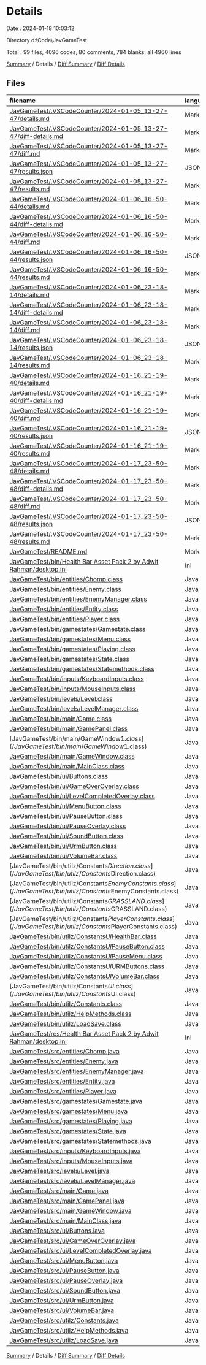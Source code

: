 # Details

Date : 2024-01-18 10:03:12

Directory d:\\Code\\JavGameTest

Total : 99 files,  4096 codes, 80 comments, 784 blanks, all 4960 lines

[Summary](results.md) / Details / [Diff Summary](diff.md) / [Diff Details](diff-details.md)

## Files
| filename | language | code | comment | blank | total |
| :--- | :--- | ---: | ---: | ---: | ---: |
| [JavGameTest/.VSCodeCounter/2024-01-05_13-27-47/details.md](/JavGameTest/.VSCodeCounter/2024-01-05_13-27-47/details.md) | Markdown | 22 | 0 | 6 | 28 |
| [JavGameTest/.VSCodeCounter/2024-01-05_13-27-47/diff-details.md](/JavGameTest/.VSCodeCounter/2024-01-05_13-27-47/diff-details.md) | Markdown | 9 | 0 | 6 | 15 |
| [JavGameTest/.VSCodeCounter/2024-01-05_13-27-47/diff.md](/JavGameTest/.VSCodeCounter/2024-01-05_13-27-47/diff.md) | Markdown | 12 | 0 | 7 | 19 |
| [JavGameTest/.VSCodeCounter/2024-01-05_13-27-47/results.json](/JavGameTest/.VSCodeCounter/2024-01-05_13-27-47/results.json) | JSON | 1 | 0 | 0 | 1 |
| [JavGameTest/.VSCodeCounter/2024-01-05_13-27-47/results.md](/JavGameTest/.VSCodeCounter/2024-01-05_13-27-47/results.md) | Markdown | 22 | 0 | 7 | 29 |
| [JavGameTest/.VSCodeCounter/2024-01-06_16-50-44/details.md](/JavGameTest/.VSCodeCounter/2024-01-06_16-50-44/details.md) | Markdown | 44 | 0 | 6 | 50 |
| [JavGameTest/.VSCodeCounter/2024-01-06_16-50-44/diff-details.md](/JavGameTest/.VSCodeCounter/2024-01-06_16-50-44/diff-details.md) | Markdown | 40 | 0 | 6 | 46 |
| [JavGameTest/.VSCodeCounter/2024-01-06_16-50-44/diff.md](/JavGameTest/.VSCodeCounter/2024-01-06_16-50-44/diff.md) | Markdown | 30 | 0 | 7 | 37 |
| [JavGameTest/.VSCodeCounter/2024-01-06_16-50-44/results.json](/JavGameTest/.VSCodeCounter/2024-01-06_16-50-44/results.json) | JSON | 1 | 0 | 0 | 1 |
| [JavGameTest/.VSCodeCounter/2024-01-06_16-50-44/results.md](/JavGameTest/.VSCodeCounter/2024-01-06_16-50-44/results.md) | Markdown | 31 | 0 | 7 | 38 |
| [JavGameTest/.VSCodeCounter/2024-01-06_23-18-14/details.md](/JavGameTest/.VSCodeCounter/2024-01-06_23-18-14/details.md) | Markdown | 49 | 0 | 6 | 55 |
| [JavGameTest/.VSCodeCounter/2024-01-06_23-18-14/diff-details.md](/JavGameTest/.VSCodeCounter/2024-01-06_23-18-14/diff-details.md) | Markdown | 19 | 0 | 6 | 25 |
| [JavGameTest/.VSCodeCounter/2024-01-06_23-18-14/diff.md](/JavGameTest/.VSCodeCounter/2024-01-06_23-18-14/diff.md) | Markdown | 25 | 0 | 7 | 32 |
| [JavGameTest/.VSCodeCounter/2024-01-06_23-18-14/results.json](/JavGameTest/.VSCodeCounter/2024-01-06_23-18-14/results.json) | JSON | 1 | 0 | 0 | 1 |
| [JavGameTest/.VSCodeCounter/2024-01-06_23-18-14/results.md](/JavGameTest/.VSCodeCounter/2024-01-06_23-18-14/results.md) | Markdown | 32 | 0 | 7 | 39 |
| [JavGameTest/.VSCodeCounter/2024-01-16_21-19-40/details.md](/JavGameTest/.VSCodeCounter/2024-01-16_21-19-40/details.md) | Markdown | 90 | 0 | 6 | 96 |
| [JavGameTest/.VSCodeCounter/2024-01-16_21-19-40/diff-details.md](/JavGameTest/.VSCodeCounter/2024-01-16_21-19-40/diff-details.md) | Markdown | 69 | 0 | 6 | 75 |
| [JavGameTest/.VSCodeCounter/2024-01-16_21-19-40/diff.md](/JavGameTest/.VSCodeCounter/2024-01-16_21-19-40/diff.md) | Markdown | 36 | 0 | 7 | 43 |
| [JavGameTest/.VSCodeCounter/2024-01-16_21-19-40/results.json](/JavGameTest/.VSCodeCounter/2024-01-16_21-19-40/results.json) | JSON | 1 | 0 | 0 | 1 |
| [JavGameTest/.VSCodeCounter/2024-01-16_21-19-40/results.md](/JavGameTest/.VSCodeCounter/2024-01-16_21-19-40/results.md) | Markdown | 40 | 0 | 7 | 47 |
| [JavGameTest/.VSCodeCounter/2024-01-17_23-50-48/details.md](/JavGameTest/.VSCodeCounter/2024-01-17_23-50-48/details.md) | Markdown | 103 | 0 | 6 | 109 |
| [JavGameTest/.VSCodeCounter/2024-01-17_23-50-48/diff-details.md](/JavGameTest/.VSCodeCounter/2024-01-17_23-50-48/diff-details.md) | Markdown | 45 | 0 | 6 | 51 |
| [JavGameTest/.VSCodeCounter/2024-01-17_23-50-48/diff.md](/JavGameTest/.VSCodeCounter/2024-01-17_23-50-48/diff.md) | Markdown | 34 | 0 | 7 | 41 |
| [JavGameTest/.VSCodeCounter/2024-01-17_23-50-48/results.json](/JavGameTest/.VSCodeCounter/2024-01-17_23-50-48/results.json) | JSON | 1 | 0 | 0 | 1 |
| [JavGameTest/.VSCodeCounter/2024-01-17_23-50-48/results.md](/JavGameTest/.VSCodeCounter/2024-01-17_23-50-48/results.md) | Markdown | 42 | 0 | 7 | 49 |
| [JavGameTest/README.md](/JavGameTest/README.md) | Markdown | 1 | 0 | 0 | 1 |
| [JavGameTest/bin/Health Bar Asset Pack 2 by Adwit Rahman/desktop.ini](/JavGameTest/bin/Health%20Bar%20Asset%20Pack%202%20by%20Adwit%20Rahman/desktop.ini) | Ini | 2 | 0 | 1 | 3 |
| [JavGameTest/bin/entities/Chomp.class](/JavGameTest/bin/entities/Chomp.class) | Java | 32 | 0 | 0 | 32 |
| [JavGameTest/bin/entities/Enemy.class](/JavGameTest/bin/entities/Enemy.class) | Java | 49 | 0 | 0 | 49 |
| [JavGameTest/bin/entities/EnemyManager.class](/JavGameTest/bin/entities/EnemyManager.class) | Java | 45 | 0 | 0 | 45 |
| [JavGameTest/bin/entities/Entity.class](/JavGameTest/bin/entities/Entity.class) | Java | 24 | 0 | 0 | 24 |
| [JavGameTest/bin/entities/Player.class](/JavGameTest/bin/entities/Player.class) | Java | 129 | 0 | 1 | 130 |
| [JavGameTest/bin/gamestates/Gamestate.class](/JavGameTest/bin/gamestates/Gamestate.class) | Java | 11 | 0 | 0 | 11 |
| [JavGameTest/bin/gamestates/Menu.class](/JavGameTest/bin/gamestates/Menu.class) | Java | 47 | 0 | 1 | 48 |
| [JavGameTest/bin/gamestates/Playing.class](/JavGameTest/bin/gamestates/Playing.class) | Java | 67 | 22 | 0 | 89 |
| [JavGameTest/bin/gamestates/State.class](/JavGameTest/bin/gamestates/State.class) | Java | 16 | 0 | 0 | 16 |
| [JavGameTest/bin/gamestates/Statemethods.class](/JavGameTest/bin/gamestates/Statemethods.class) | Java | 10 | 0 | 0 | 10 |
| [JavGameTest/bin/inputs/KeyboardInputs.class](/JavGameTest/bin/inputs/KeyboardInputs.class) | Java | 29 | 0 | 1 | 30 |
| [JavGameTest/bin/inputs/MouseInputs.class](/JavGameTest/bin/inputs/MouseInputs.class) | Java | 32 | 0 | 0 | 32 |
| [JavGameTest/bin/levels/Level.class](/JavGameTest/bin/levels/Level.class) | Java | 13 | 0 | 0 | 13 |
| [JavGameTest/bin/levels/LevelManager.class](/JavGameTest/bin/levels/LevelManager.class) | Java | 20 | 0 | 0 | 20 |
| [JavGameTest/bin/main/Game.class](/JavGameTest/bin/main/Game.class) | Java | 62 | 0 | 1 | 63 |
| [JavGameTest/bin/main/GamePanel.class](/JavGameTest/bin/main/GamePanel.class) | Java | 19 | 0 | 0 | 19 |
| [JavGameTest/bin/main/GameWindow$1.class](/JavGameTest/bin/main/GameWindow$1.class) | Java | 14 | 0 | 1 | 15 |
| [JavGameTest/bin/main/GameWindow.class](/JavGameTest/bin/main/GameWindow.class) | Java | 26 | 0 | 0 | 26 |
| [JavGameTest/bin/main/MainClass.class](/JavGameTest/bin/main/MainClass.class) | Java | 8 | 0 | 0 | 8 |
| [JavGameTest/bin/ui/Buttons.class](/JavGameTest/bin/ui/Buttons.class) | Java | 18 | 0 | 0 | 18 |
| [JavGameTest/bin/ui/GameOverOverlay.class](/JavGameTest/bin/ui/GameOverOverlay.class) | Java | 19 | 0 | 0 | 19 |
| [JavGameTest/bin/ui/LevelCompletedOverlay.class](/JavGameTest/bin/ui/LevelCompletedOverlay.class) | Java | 43 | 0 | 0 | 43 |
| [JavGameTest/bin/ui/MenuButton.class](/JavGameTest/bin/ui/MenuButton.class) | Java | 26 | 0 | 0 | 26 |
| [JavGameTest/bin/ui/PauseButton.class](/JavGameTest/bin/ui/PauseButton.class) | Java | 23 | 0 | 0 | 23 |
| [JavGameTest/bin/ui/PauseOverlay.class](/JavGameTest/bin/ui/PauseOverlay.class) | Java | 61 | 1 | 0 | 62 |
| [JavGameTest/bin/ui/SoundButton.class](/JavGameTest/bin/ui/SoundButton.class) | Java | 20 | 0 | 0 | 20 |
| [JavGameTest/bin/ui/UrmButton.class](/JavGameTest/bin/ui/UrmButton.class) | Java | 19 | 0 | 0 | 19 |
| [JavGameTest/bin/ui/VolumeBar.class](/JavGameTest/bin/ui/VolumeBar.class) | Java | 15 | 0 | 0 | 15 |
| [JavGameTest/bin/utilz/Constants$Direction.class](/JavGameTest/bin/utilz/Constants$Direction.class) | Java | 7 | 0 | 0 | 7 |
| [JavGameTest/bin/utilz/Constants$EnemyConstants.class](/JavGameTest/bin/utilz/Constants$EnemyConstants.class) | Java | 10 | 0 | 0 | 10 |
| [JavGameTest/bin/utilz/Constants$GRASSLAND.class](/JavGameTest/bin/utilz/Constants$GRASSLAND.class) | Java | 7 | 0 | 0 | 7 |
| [JavGameTest/bin/utilz/Constants$PlayerConstants.class](/JavGameTest/bin/utilz/Constants$PlayerConstants.class) | Java | 13 | 0 | 0 | 13 |
| [JavGameTest/bin/utilz/Constants$UI$HealthBar.class](/JavGameTest/bin/utilz/Constants$UI$HealthBar.class) | Java | 7 | 0 | 0 | 7 |
| [JavGameTest/bin/utilz/Constants$UI$PauseButton.class](/JavGameTest/bin/utilz/Constants$UI$PauseButton.class) | Java | 7 | 0 | 0 | 7 |
| [JavGameTest/bin/utilz/Constants$UI$PauseMenu.class](/JavGameTest/bin/utilz/Constants$UI$PauseMenu.class) | Java | 7 | 0 | 0 | 7 |
| [JavGameTest/bin/utilz/Constants$UI$URMButtons.class](/JavGameTest/bin/utilz/Constants$UI$URMButtons.class) | Java | 7 | 0 | 0 | 7 |
| [JavGameTest/bin/utilz/Constants$UI$VolumeBar.class](/JavGameTest/bin/utilz/Constants$UI$VolumeBar.class) | Java | 6 | 0 | 0 | 6 |
| [JavGameTest/bin/utilz/Constants$UI.class](/JavGameTest/bin/utilz/Constants$UI.class) | Java | 8 | 0 | 0 | 8 |
| [JavGameTest/bin/utilz/Constants.class](/JavGameTest/bin/utilz/Constants.class) | Java | 6 | 0 | 0 | 6 |
| [JavGameTest/bin/utilz/HelpMethods.class](/JavGameTest/bin/utilz/HelpMethods.class) | Java | 35 | 0 | 0 | 35 |
| [JavGameTest/bin/utilz/LoadSave.class](/JavGameTest/bin/utilz/LoadSave.class) | Java | 43 | 0 | 0 | 43 |
| [JavGameTest/res/Health Bar Asset Pack 2 by Adwit Rahman/desktop.ini](/JavGameTest/res/Health%20Bar%20Asset%20Pack%202%20by%20Adwit%20Rahman/desktop.ini) | Ini | 2 | 0 | 1 | 3 |
| [JavGameTest/src/entities/Chomp.java](/JavGameTest/src/entities/Chomp.java) | Java | 52 | 0 | 15 | 67 |
| [JavGameTest/src/entities/Enemy.java](/JavGameTest/src/entities/Enemy.java) | Java | 157 | 2 | 28 | 187 |
| [JavGameTest/src/entities/EnemyManager.java](/JavGameTest/src/entities/EnemyManager.java) | Java | 67 | 2 | 18 | 87 |
| [JavGameTest/src/entities/Entity.java](/JavGameTest/src/entities/Entity.java) | Java | 53 | 4 | 15 | 72 |
| [JavGameTest/src/entities/Player.java](/JavGameTest/src/entities/Player.java) | Java | 323 | 11 | 69 | 403 |
| [JavGameTest/src/gamestates/Gamestate.java](/JavGameTest/src/gamestates/Gamestate.java) | Java | 5 | 0 | 6 | 11 |
| [JavGameTest/src/gamestates/Menu.java](/JavGameTest/src/gamestates/Menu.java) | Java | 90 | 0 | 33 | 123 |
| [JavGameTest/src/gamestates/Playing.java](/JavGameTest/src/gamestates/Playing.java) | Java | 223 | 0 | 47 | 270 |
| [JavGameTest/src/gamestates/State.java](/JavGameTest/src/gamestates/State.java) | Java | 16 | 0 | 12 | 28 |
| [JavGameTest/src/gamestates/Statemethods.java](/JavGameTest/src/gamestates/Statemethods.java) | Java | 14 | 0 | 11 | 25 |
| [JavGameTest/src/inputs/KeyboardInputs.java](/JavGameTest/src/inputs/KeyboardInputs.java) | Java | 40 | 0 | 12 | 52 |
| [JavGameTest/src/inputs/MouseInputs.java](/JavGameTest/src/inputs/MouseInputs.java) | Java | 70 | 1 | 22 | 93 |
| [JavGameTest/src/levels/Level.java](/JavGameTest/src/levels/Level.java) | Java | 13 | 0 | 7 | 20 |
| [JavGameTest/src/levels/LevelManager.java](/JavGameTest/src/levels/LevelManager.java) | Java | 37 | 1 | 14 | 52 |
| [JavGameTest/src/main/Game.java](/JavGameTest/src/main/Game.java) | Java | 110 | 5 | 44 | 159 |
| [JavGameTest/src/main/GamePanel.java](/JavGameTest/src/main/GamePanel.java) | Java | 35 | 1 | 20 | 56 |
| [JavGameTest/src/main/GameWindow.java](/JavGameTest/src/main/GameWindow.java) | Java | 25 | 0 | 13 | 38 |
| [JavGameTest/src/main/MainClass.java](/JavGameTest/src/main/MainClass.java) | Java | 6 | 0 | 4 | 10 |
| [JavGameTest/src/ui/Buttons.java](/JavGameTest/src/ui/Buttons.java) | Java | 49 | 0 | 23 | 72 |
| [JavGameTest/src/ui/GameOverOverlay.java](/JavGameTest/src/ui/GameOverOverlay.java) | Java | 26 | 0 | 10 | 36 |
| [JavGameTest/src/ui/LevelCompletedOverlay.java](/JavGameTest/src/ui/LevelCompletedOverlay.java) | Java | 73 | 0 | 17 | 90 |
| [JavGameTest/src/ui/MenuButton.java](/JavGameTest/src/ui/MenuButton.java) | Java | 61 | 0 | 15 | 76 |
| [JavGameTest/src/ui/PauseButton.java](/JavGameTest/src/ui/PauseButton.java) | Java | 59 | 0 | 22 | 81 |
| [JavGameTest/src/ui/PauseOverlay.java](/JavGameTest/src/ui/PauseOverlay.java) | Java | 131 | 4 | 41 | 176 |
| [JavGameTest/src/ui/SoundButton.java](/JavGameTest/src/ui/SoundButton.java) | Java | 60 | 2 | 21 | 83 |
| [JavGameTest/src/ui/UrmButton.java](/JavGameTest/src/ui/UrmButton.java) | Java | 47 | 0 | 16 | 63 |
| [JavGameTest/src/ui/VolumeBar.java](/JavGameTest/src/ui/VolumeBar.java) | Java | 51 | 0 | 17 | 68 |
| [JavGameTest/src/utilz/Constants.java](/JavGameTest/src/utilz/Constants.java) | Java | 153 | 0 | 31 | 184 |
| [JavGameTest/src/utilz/HelpMethods.java](/JavGameTest/src/utilz/HelpMethods.java) | Java | 89 | 17 | 22 | 128 |
| [JavGameTest/src/utilz/LoadSave.java](/JavGameTest/src/utilz/LoadSave.java) | Java | 97 | 7 | 22 | 126 |

[Summary](results.md) / Details / [Diff Summary](diff.md) / [Diff Details](diff-details.md)